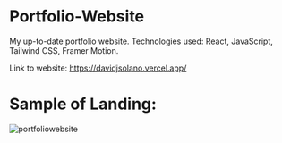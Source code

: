# Portfolio-Website
My up-to-date portfolio website. Technologies used: React, JavaScript, Tailwind CSS, Framer Motion.

Link to website:
https://davidjsolano.vercel.app/

# Sample of Landing:

![portfoliowebsite](https://github.com/DavidJSolano/Portfolio-Website/assets/111948487/5da242e2-f77d-4235-a804-58de871188d3)
